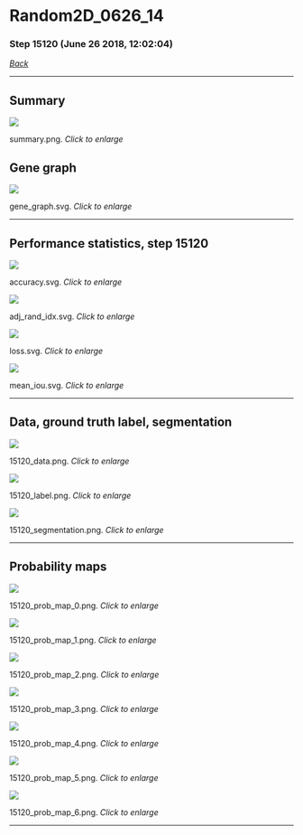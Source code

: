 # Random2D_0626_14

### Step 15120 (June 26 2018, 12:02:04)

[_Back_](..)

---

## Summary

<div class="images"><a href="media/summary.png"><img  src="media/summary.png" align="center"></a><p>summary.png. <i>Click to enlarge</i></p></div>

## Gene graph

<div class="images"><a href="media/gene_graph.svg"><img  src="media/gene_graph.svg" align="center"></a><p>gene_graph.svg. <i>Click to enlarge</i></p></div>

---

## Performance statistics, step 15120

<div class="images"><a href="media/accuracy.svg"><img class="mini" src="media/accuracy.svg" align="center"></a><p>accuracy.svg. <i>Click to enlarge</i></p></div>
<div class="images"><a href="media/adj_rand_idx.svg"><img class="mini" src="media/adj_rand_idx.svg" align="center"></a><p>adj_rand_idx.svg. <i>Click to enlarge</i></p></div>
<div class="images"><a href="media/loss.svg"><img class="mini" src="media/loss.svg" align="center"></a><p>loss.svg. <i>Click to enlarge</i></p></div>
<div class="images"><a href="media/mean_iou.svg"><img class="mini" src="media/mean_iou.svg" align="center"></a><p>mean_iou.svg. <i>Click to enlarge</i></p></div>

---

## Data, ground truth label, segmentation

<div class="images"><a href="media/15120_data.png"><img class="mini" src="media/15120_data.png" align="center"></a><p>15120_data.png. <i>Click to enlarge</i></p></div>
<div class="images"><a href="media/15120_label.png"><img class="mini" src="media/15120_label.png" align="center"></a><p>15120_label.png. <i>Click to enlarge</i></p></div>
<div class="images"><a href="media/15120_segmentation.png"><img class="mini" src="media/15120_segmentation.png" align="center"></a><p>15120_segmentation.png. <i>Click to enlarge</i></p></div>

---

## Probability maps

<div class="images"><a href="media/15120_prob_map_0.png"><img class="mini" src="media/15120_prob_map_0.png" align="center"></a><p>15120_prob_map_0.png. <i>Click to enlarge</i></p></div>
<div class="images"><a href="media/15120_prob_map_1.png"><img class="mini" src="media/15120_prob_map_1.png" align="center"></a><p>15120_prob_map_1.png. <i>Click to enlarge</i></p></div>
<div class="images"><a href="media/15120_prob_map_2.png"><img class="mini" src="media/15120_prob_map_2.png" align="center"></a><p>15120_prob_map_2.png. <i>Click to enlarge</i></p></div>
<div class="images"><a href="media/15120_prob_map_3.png"><img class="mini" src="media/15120_prob_map_3.png" align="center"></a><p>15120_prob_map_3.png. <i>Click to enlarge</i></p></div>
<div class="images"><a href="media/15120_prob_map_4.png"><img class="mini" src="media/15120_prob_map_4.png" align="center"></a><p>15120_prob_map_4.png. <i>Click to enlarge</i></p></div>
<div class="images"><a href="media/15120_prob_map_5.png"><img class="mini" src="media/15120_prob_map_5.png" align="center"></a><p>15120_prob_map_5.png. <i>Click to enlarge</i></p></div>
<div class="images"><a href="media/15120_prob_map_6.png"><img class="mini" src="media/15120_prob_map_6.png" align="center"></a><p>15120_prob_map_6.png. <i>Click to enlarge</i></p></div>

---


